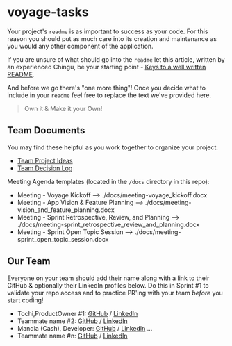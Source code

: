 # voyage-tasks

Your project's `readme` is as important to success as your code. For 
this reason you should put as much care into its creation and maintenance
as you would any other component of the application.

If you are unsure of what should go into the `readme` let this article,
written by an experienced Chingu, be your starting point - 
[Keys to a well written README](https://tinyurl.com/yk3wubft).

And before we go there's "one more thing"! Once you decide what to include
in your `readme` feel free to replace the text we've provided here.

> Own it & Make it your Own!

## Team Documents

You may find these helpful as you work together to organize your project.

- [Team Project Ideas](./docs/team_project_ideas.md)
- [Team Decision Log](./docs/team_decision_log.md)

Meeting Agenda templates (located in the `/docs` directory in this repo):

- Meeting - Voyage Kickoff --> ./docs/meeting-voyage_kickoff.docx
- Meeting - App Vision & Feature Planning --> ./docs/meeting-vision_and_feature_planning.docx
- Meeting - Sprint Retrospective, Review, and Planning --> ./docs/meeting-sprint_retrospective_review_and_planning.docx
- Meeting - Sprint Open Topic Session --> ./docs/meeting-sprint_open_topic_session.docx

## Our Team

Everyone on your team should add their name along with a link to their GitHub
& optionally their LinkedIn profiles below. Do this in Sprint #1 to validate
your repo access and to practice PR'ing with your team *before* you start
coding!

- Tochi,ProductOwner #1: [GitHub](https://github.com/Osira01) / [LinkedIn](https://www.linkedin.com/in/tochi-nkole-09525132/)
- Teammate name #2: [GitHub](https://github.com/ghaccountname) / [LinkedIn](https://linkedin.com/in/liaccountname)
- Mandla (Cash), Developer: [GitHub](https://github.com/Mandla-tech) / [LinkedIn](https://www.linkedin.com/in/mandla-m/)
   ...
- Teammate name #n: [GitHub](https://github.com/ghaccountname) / [LinkedIn](https://linkedin.com/in/liaccountname)
